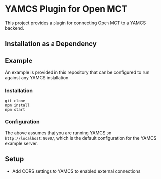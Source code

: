 # YAMCS Plugin for Open MCT
This project provides a plugin for connecting Open MCT to a YAMCS backend.

## Installation as a Dependency

## Example
An example is provided in this repository that can be configured to run against any YAMCS installation.

### Installation
```
git clone 
npm install
npm start
```

### Configuration
The above assumes that you are running YAMCS on `http://localhost:8090/`, which is the default configuration for the YAMCS example server.



## Setup
* Add CORS settings to YAMCS to enabled external connections